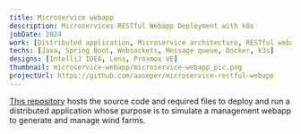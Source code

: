 ```yaml
---
title: Microservice webapp
description: Microservices RESTful Webapp Deployment with k8s
jobDate: 2024
work: [Distributed application, Microservice architecture, RESTful webapp, Kubernetes, Broker]
techs: [Java, Spring Boot, Websockets, Message queue, Docker, k3s]
designs: [IntelliJ IDEA, Lens, Proxmox VE]
thumbnail: microservice-webapp/microservice-webapp_pic.png
projectUrl: https://github.com/aaseper/microservice-restful-webapp
---
```


[This repository](https://github.com/aaseper/microservice-restful-webapp) hosts the source code and required files to deploy and run a distributed application whose purpose is to simulate a management webapp to generate and manage wind farms.